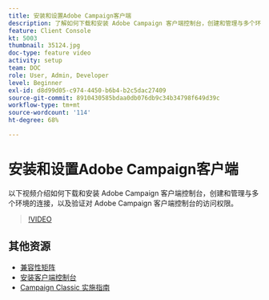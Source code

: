 ```yaml
---
title: 安装和设置Adobe Campaign客户端
description: 了解如何下载和安装 Adobe Campaign 客户端控制台，创建和管理与多个环境的连接，以及验证对 Adobe Campaign 客户端控制台的访问权限。
feature: Client Console
kt: 5003
thumbnail: 35124.jpg
doc-type: feature video
activity: setup
team: DOC
role: User, Admin, Developer
level: Beginner
exl-id: d8d99d05-c974-4450-b6b4-b2c5dac27409
source-git-commit: 8910430585bdaa0db076db9c34b34798f649d39c
workflow-type: tm+mt
source-wordcount: '114'
ht-degree: 68%

---
```


# 安装和设置Adobe Campaign客户端

以下视频介绍如何下载和安装 Adobe Campaign 客户端控制台，创建和管理与多个环境的连接，以及验证对 Adobe Campaign 客户端控制台的访问权限。

>[!VIDEO](https://video.tv.adobe.com/v/35124?quality=12)

## 其他资源

* [兼容性矩阵](https://experienceleague.adobe.com/docs/campaign-classic/using/release-notes/compatibility-matrix.html?lang=en#compatibility-matrix)
* [安装客户端控制台](https://experienceleague.adobe.com/docs/campaign-classic/using/installing-campaign-classic/connect-to-campaign/installing-the-client-console.html?lang=en)
* [Campaign Classic 实施指南](https://experienceleague.adobe.com/docs/campaign-classic/using/campaign-classic-home.html?lang=zh-Hans)
